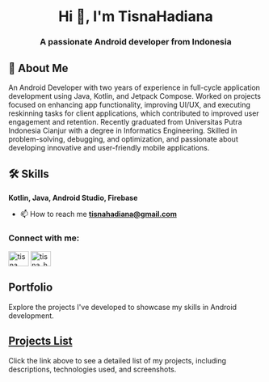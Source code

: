 <h1 align="center">Hi 👋, I'm TisnaHadiana</h1>
<h3 align="center">A passionate Android developer from Indonesia</h3>

## 🚀 About Me
An Android Developer with two years of experience in full-cycle application development using Java, Kotlin, and Jetpack Compose. Worked on projects focused on enhancing app functionality, improving UI/UX, and executing reskinning tasks for client applications, which contributed to improved user engagement and retention. Recently graduated from Universitas Putra Indonesia Cianjur with a degree in Informatics Engineering. Skilled in problem-solving, debugging, and optimization, and passionate about developing innovative and user-friendly mobile applications.

## 🛠 Skills
**Kotlin, Java, Android Studio, Firebase**

- 📫 How to reach me **tisnahadiana@gmail.com**

<h3 align="left">Connect with me:</h3>
<p align="left">
<a href="https://linkedin.com/in/tisnahadiana" target="blank"><img align="center" src="https://raw.githubusercontent.com/rahuldkjain/github-profile-readme-generator/master/src/images/icons/Social/linked-in-alt.svg" alt="tisna hadiana" height="30" width="40" /></a>
<a href="https://instagram.com/tisna_hadiana01" target="blank"><img align="center" src="https://raw.githubusercontent.com/rahuldkjain/github-profile-readme-generator/master/src/images/icons/Social/instagram.svg" alt="tisna_hadiana01" height="30" width="40" /></a>
</p>

## Portfolio  
Explore the projects I've developed to showcase my skills in Android development.  

## [Projects List](https://github.com/tisnahadiana/tisnahadiana/blob/main/Projects_List.md)  
Click the link above to see a detailed list of my projects, including descriptions, technologies used, and screenshots.  
